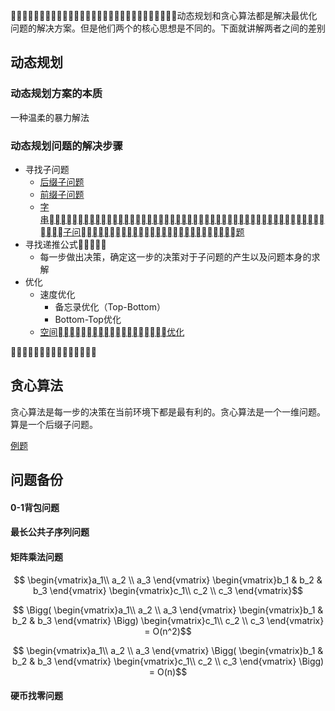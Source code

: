 动态规划和贪心算法都是解决最优化问题的解决方案。但是他们两个的核心思想是不同的。下面就讲解两者之间的差别

## 动态规划

### 动态规划方案的本质

一种温柔的暴力解法

### 动态规划问题的解决步骤

* 寻找子问题
  * [后缀子问题](#0-1背包问题)
  * [前缀子问题](最长公共子序列问题)
  * [字串子问题](./#矩阵乘法问题)
* 寻找递推公式
  * 每一步做出决策，确定这一步的决策对于子问题的产生以及问题本身的求解
* 优化
  * 速度优化
    * 备忘录优化（Top-Bottom）
    * Bottom-Top优化
  * [空间优化](#矩阵乘法问题)



## 贪心算法

贪心算法是每一步的决策在当前环境下都是最有利的。贪心算法是一个一维问题。算是一个后缀子问题。

[例题](#硬币找零问题)

## 问题备份

#### 0-1背包问题

#### 最长公共子序列问题

#### 矩阵乘法问题

$$ \begin{vmatrix}a_1\\  a_2 \\ a_3
\end{vmatrix} \begin{vmatrix}b_1 & b_2 & b_3
\end{vmatrix} \begin{vmatrix}c_1\\  c_2 \\ c_3
\end{vmatrix}$$

$$ \Bigg( \begin{vmatrix}a_1\\  a_2 \\ a_3
\end{vmatrix} \begin{vmatrix}b_1 & b_2 & b_3
\end{vmatrix} \Bigg) \begin{vmatrix}c_1\\  c_2 \\ c_3
\end{vmatrix} = O(n^2)$$

$$ \begin{vmatrix}a_1\\  a_2 \\ a_3
\end{vmatrix} \Bigg( \begin{vmatrix}b_1 & b_2 & b_3
\end{vmatrix}  \begin{vmatrix}c_1\\  c_2 \\ c_3
\end{vmatrix} \Bigg) = O(n)$$



#### 硬币找零问题

